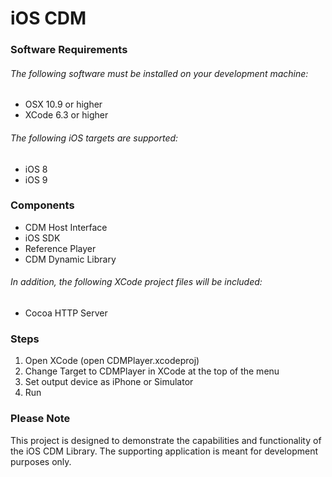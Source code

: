# iOS CDM

### Software Requirements

###### The following software must be installed on your development machine:

* OSX 10.9 or higher
* XCode 6.3 or higher

###### The following iOS targets are supported:

* iOS 8
* iOS 9

### Components
* CDM Host Interface
* iOS SDK
* Reference Player
* CDM Dynamic Library

###### In addition, the following XCode project files will be included:

* Cocoa HTTP Server

### Steps
1. Open XCode (open CDMPlayer.xcodeproj)
2. Change Target to CDMPlayer in XCode at the top of the menu
3. Set output device as iPhone or Simulator
4. Run

### Please Note
This project is designed to demonstrate the capabilities and functionality of
the iOS CDM Library. The supporting application is meant for development
purposes only.
